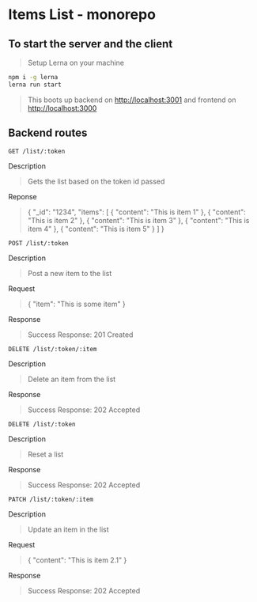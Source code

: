 # Items List - monorepo

## To start the server and the client

> Setup Lerna on your machine

```sh
npm i -g lerna
lerna run start
```

> This boots up backend on <http://localhost:3001>
> and frontend on <http://localhost:3000>

## Backend routes

```http
GET /list/:token
```

Description
> Gets the list based on the token id passed

Reponse
> {
> "_id": "1234",
> "items": [
> {
> "content": "This is item 1"
> },
> {
> "content": "This is item 2"
> },
> {
> "content": "This is item 3"
> },
> {
> "content": "This is item 4"
> },
> {
> "content": "This is item 5"
> }
> ]
> }

```http
POST /list/:token
```

Description
> Post a new item to the list

Request
> {
> "item": "This is some item"
> }

Response
> Success Response: 201 Created

```http
DELETE /list/:token/:item
```

Description
> Delete an item from the list

Response
> Success Response: 202 Accepted

```http
DELETE /list/:token
```

Description
> Reset a list

Response
> Success Response: 202 Accepted

```http
PATCH /list/:token/:item
```

Description
> Update an item in the list

Request
> {
> "content": "This is item 2.1"
> }

Response
> Success Response: 202 Accepted
